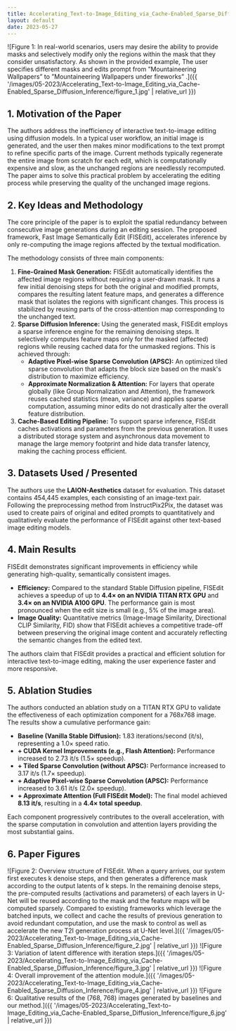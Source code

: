 ```yaml
---
title: Accelerating_Text-to-Image_Editing_via_Cache-Enabled_Sparse_Diffusion_Inference
layout: default
date: 2023-05-27
---
```

![Figure 1: In real-world scenarios, users may desire the ability to provide masks and selectively modify only the regions within the mask that they consider unsatisfactory. As shown in the provided example, The user specifies different masks and edits prompt from ”Mountaineering Wallpapers” to ”Mountaineering Wallpapers under fireworks” .]({{ '/images/05-2023/Accelerating_Text-to-Image_Editing_via_Cache-Enabled_Sparse_Diffusion_Inference/figure_1.jpg' | relative_url }})
## 1. Motivation of the Paper
The authors address the inefficiency of interactive text-to-image editing using diffusion models. In a typical user workflow, an initial image is generated, and the user then makes minor modifications to the text prompt to refine specific parts of the image. Current methods typically regenerate the entire image from scratch for each edit, which is computationally expensive and slow, as the unchanged regions are needlessly recomputed. The paper aims to solve this practical problem by accelerating the editing process while preserving the quality of the unchanged image regions.

## 2. Key Ideas and Methodology
The core principle of the paper is to exploit the spatial redundancy between consecutive image generations during an editing session. The proposed framework, Fast Image Semantically Edit (FISEdit), accelerates inference by only re-computing the image regions affected by the textual modification.

The methodology consists of three main components:
1.  **Fine-Grained Mask Generation:** FISEdit automatically identifies the affected image regions without requiring a user-drawn mask. It runs a few initial denoising steps for both the original and modified prompts, compares the resulting latent feature maps, and generates a difference mask that isolates the regions with significant changes. This process is stabilized by reusing parts of the cross-attention map corresponding to the unchanged text.
2.  **Sparse Diffusion Inference:** Using the generated mask, FISEdit employs a sparse inference engine for the remaining denoising steps. It selectively computes feature maps only for the masked (affected) regions while reusing cached data for the unmasked regions. This is achieved through:
    *   **Adaptive Pixel-wise Sparse Convolution (APSC):** An optimized tiled sparse convolution that adapts the block size based on the mask's distribution to maximize efficiency.
    *   **Approximate Normalization & Attention:** For layers that operate globally (like Group Normalization and Attention), the framework reuses cached statistics (mean, variance) and applies sparse computation, assuming minor edits do not drastically alter the overall feature distribution.
3.  **Cache-Based Editing Pipeline:** To support sparse inference, FISEdit caches activations and parameters from the previous generation. It uses a distributed storage system and asynchronous data movement to manage the large memory footprint and hide data transfer latency, making the caching process efficient.

## 3. Datasets Used / Presented
The authors use the **LAION-Aesthetics** dataset for evaluation. This dataset contains 454,445 examples, each consisting of an image-text pair. Following the preprocessing method from InstructPix2Pix, the dataset was used to create pairs of original and edited prompts to quantitatively and qualitatively evaluate the performance of FISEdit against other text-based image editing models.

## 4. Main Results
FISEdit demonstrates significant improvements in efficiency while generating high-quality, semantically consistent images.
*   **Efficiency:** Compared to the standard Stable Diffusion pipeline, FISEdit achieves a speedup of up to **4.4× on an NVIDIA TITAN RTX GPU** and **3.4× on an NVIDIA A100 GPU**. The performance gain is most pronounced when the edit size is small (e.g., 5% of the image area).
*   **Image Quality:** Quantitative metrics (Image-Image Similarity, Directional CLIP Similarity, FID) show that FISEdit achieves a competitive trade-off between preserving the original image content and accurately reflecting the semantic changes from the edited text.

The authors claim that FISEdit provides a practical and efficient solution for interactive text-to-image editing, making the user experience faster and more responsive.

## 5. Ablation Studies
The authors conducted an ablation study on a TITAN RTX GPU to validate the effectiveness of each optimization component for a 768x768 image. The results show a cumulative performance gain:
*   **Baseline (Vanilla Stable Diffusion):** 1.83 iterations/second (it/s), representing a 1.0× speed ratio.
*   **+ CUDA Kernel Improvements (e.g., Flash Attention):** Performance increased to 2.73 it/s (1.5× speedup).
*   **+ Tiled Sparse Convolution (without APSC):** Performance increased to 3.17 it/s (1.7× speedup).
*   **+ Adaptive Pixel-wise Sparse Convolution (APSC):** Performance increased to 3.61 it/s (2.0× speedup).
*   **+ Approximate Attention (Full FISEdit Model):** The final model achieved **8.13 it/s**, resulting in a **4.4× total speedup**.

Each component progressively contributes to the overall acceleration, with the sparse computation in convolution and attention layers providing the most substantial gains.

## 6. Paper Figures
![Figure 2: Overview structure of FISEdit. When a query arrives, our system first executes k denoise steps, and then generates a difference mask according to the output latents of k steps. In the remaining denoise steps, the pre-computed results (activations and parameters) of each layers in U-Net will be reused according to the mask and the feature maps will be computed sparsely. Compared to existing frameworks which leverage the batched inputs, we collect and cache the results of previous generation to avoid redundant computation, and use the mask to control as well as accelerate the new T2I generation process at U-Net level.]({{ '/images/05-2023/Accelerating_Text-to-Image_Editing_via_Cache-Enabled_Sparse_Diffusion_Inference/figure_2.jpg' | relative_url }})
![Figure 3: Variation of latent difference with iteration steps.]({{ '/images/05-2023/Accelerating_Text-to-Image_Editing_via_Cache-Enabled_Sparse_Diffusion_Inference/figure_3.jpg' | relative_url }})
![Figure 4: Overall improvement of the attention module.]({{ '/images/05-2023/Accelerating_Text-to-Image_Editing_via_Cache-Enabled_Sparse_Diffusion_Inference/figure_4.jpg' | relative_url }})
![Figure 6: Qualitative results of the (768, 768) images generated by baselines and our method.]({{ '/images/05-2023/Accelerating_Text-to-Image_Editing_via_Cache-Enabled_Sparse_Diffusion_Inference/figure_6.jpg' | relative_url }})
